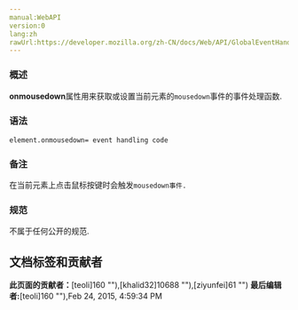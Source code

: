 ```yaml
---
manual:WebAPI
version:0
lang:zh
rawUrl:https://developer.mozilla.org/zh-CN/docs/Web/API/GlobalEventHandlers/onmousedown
---
```






### 概述<a name="概述"></a>


**onmousedown**属性用来获取或设置当前元素的`mousedown`事件的事件处理函数.


### 语法<a name="语法"></a>

```
element.onmousedown= event handling code
```

### 备注<a name="备注"></a>


在当前元素上点击鼠标按键时会触发`mousedown事件.`


### 规范<a name="规范"></a>


不属于任何公开的规范.




## 文档标签和贡献者
**此页面的贡献者：**[teoli]160 ""),[khalid32]10688 ""),[ziyunfei]61 "")
**最后编辑者:**[teoli]160 ""),<time>Feb 24, 2015, 4:59:34 PM</time>


